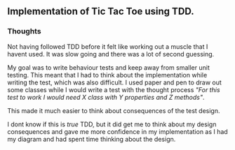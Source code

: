 ## Implementation of Tic Tac Toe using TDD.

### Thoughts

Not having followed TDD before it felt like working out a muscle that I havent used. It was slow going and there was a lot of second guessing.

My goal was to write behaviour tests and keep away from smaller unit testing. This meant that I had to think about the implementation while writing the test, which was also difficult.
I used paper and pen to draw out some classes while I would write a test with the thought process _"For this test to work I would need X class with Y properties and Z methods"_.

This made it much easier to think about consequences of the test design. 

I dont know if this is _true_ TDD, but it did get me to think about my design consequences and gave me more confidence in my implementation as I had my diagram and had spent time thinking about the design.
